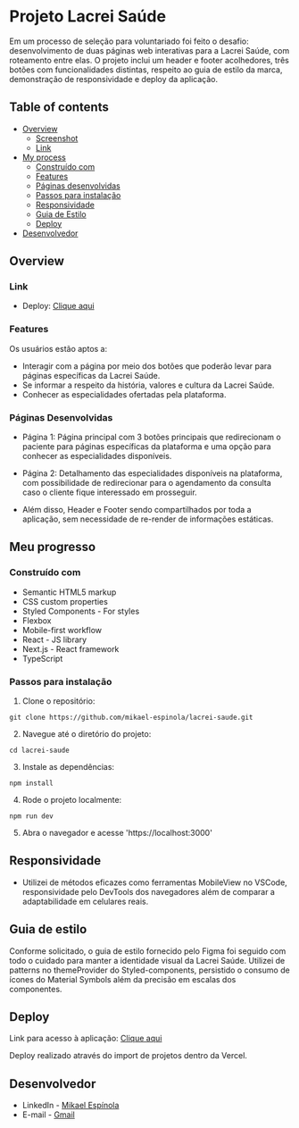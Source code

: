 # Projeto Lacrei Saúde

Em um processo de seleção para voluntariado foi feito o desafio: desenvolvimento de duas páginas web interativas para a Lacrei Saúde, com roteamento entre elas. O projeto inclui um header e footer acolhedores, três botões com funcionalidades distintas, respeito ao guia de estilo da marca, demonstração de responsividade e deploy da aplicação.

## Table of contents

- [Overview](#overview)
  - [Screenshot](#screenshot)
  - [Link](#link)
- [My process](#meu-progresso)
  - [Construído com](#construído-com)
  - [Features](#features)
  - [Páginas desenvolvidas](#páginas-desenvolvidas)
  - [Passos para instalação](#passos-para-instalação)
  - [Responsividade](#responsividade)
  - [Guia de Estilo](#guia-de-estilo)
  - [Deploy](#deploy)
- [Desenvolvedor](#desenvolvedor)

## Overview

### Link

- Deploy: [Clique aqui](https://lacrei-saude-three.vercel.app/)


### Features

Os usuários estão aptos a:

- Interagir com a página por meio dos botões que poderão levar para páginas específicas da Lacrei Saúde.
- Se informar a respeito da história, valores e cultura da Lacrei Saúde.
- Conhecer as especialidades ofertadas pela plataforma.

### Páginas Desenvolvidas

- Página 1: Página principal com 3 botões principais que redirecionam o paciente para páginas específicas da plataforma e uma opção para conhecer as especialidades disponíveis.
- Página 2: Detalhamento das especialidades disponíveis na plataforma, com possibilidade de redirecionar para o agendamento da consulta caso o cliente fique interessado em prosseguir.

- Além disso, Header e Footer sendo compartilhados por toda a aplicação, sem necessidade de re-render de informações estáticas.


## Meu progresso

### Construído com

- Semantic HTML5 markup
- CSS custom properties
- Styled Components - For styles
- Flexbox
- Mobile-first workflow
- React - JS library
- Next.js - React framework
- TypeScript

### Passos para instalação

1. Clone o repositório:

`git clone https://github.com/mikael-espinola/lacrei-saude.git`

2. Navegue até o diretório do projeto:

`cd lacrei-saude`

3. Instale as dependências:

`npm install`

4. Rode o projeto localmente:

`npm run dev`

5. Abra o navegador e acesse 'https://localhost:3000'

## Responsividade

- Utilizei de métodos eficazes como ferramentas MobileView no VSCode, responsividade pelo DevTools dos navegadores além de comparar a adaptabilidade em celulares reais.


## Guia de estilo

Conforme solicitado, o guia de estilo fornecido pelo Figma foi seguido com todo o cuidado para manter a identidade visual da Lacrei Saúde. Utilizei de patterns no themeProvider do Styled-components, persistido o consumo de ícones do Material Symbols além da precisão em escalas dos componentes.

## Deploy

Link para acesso à aplicação: [Clique aqui](https://lacrei-saude-three.vercel.app/)

Deploy realizado através do import de projetos dentro da Vercel. 

## Desenvolvedor

- LinkedIn - [Mikael Espínola](https://www.linkedin.com/in/mikaelespinola)
- E-mail - [Gmail](mailto:mikaelespinolaa@gmail.com)
